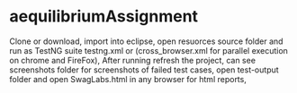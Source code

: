 # aequilibriumAssignment
Clone or download, 
import into eclipse,
open resuorces source folder and run as TestNG suite testng.xml or (cross_browser.xml for parallel execution on chrome and FireFox), 
After running refresh the project, 
can see screenshots folder for screenshots of failed test cases,
open test-output folder and open SwagLabs.html in any browser for html reports,
